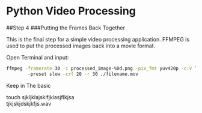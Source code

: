 # Python Video Processing
##Step 4
###Putting the Frames Back Together

This is the final step for a simple video processing application. FFMPEG is used to put the processed images back into a movie format.

Open Terminal and input:

```bash
ffmpeg -framerate 30 -i processed_image-%0d.png -pix_fmt yuv420p -c:v libx264\ 
		-preset slow -crf 20 -r 30 ./filename.mov
```

Keep in 
The basic

touch sjkljklajsklfjklasjflkjsa\
tjkjskjdskjkfjs.wav